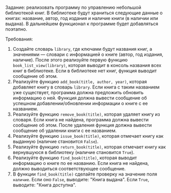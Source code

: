 Задание: реализовать программу по управлению небольшой библиотекой книг. В библиотеке будут храниться следующие данные о книгах: название, автор, год издания и наличие книги (в наличии или выдана). В дальнейшем функционал к программе будет добавляться поэтапно.

Требования:

1. Создайте словарь `library`, где ключами будут названия книг, а значениями — словари с информацией о книге (автор, год издания, наличие). После этого реализуйте первую функцию `book_list_view(library)`, которая выводит в консоль названия всех книг в библиотеке. Если в библиотеке нет книг, функция выводит сообщение об этом.
2. Реализуйте функцию `add_book(title, author, year)`, которая добавляет книгу в словарь `library`. Если книга с таким названием уже существует, программа должна предложить обновить информацию о ней. Функция должна вывести сообщение об успешном добавлении/обновлении информации о книге с ее названием.
3. Реализуйте функцию `remove_book(title)`, которая удаляет книгу из словаря. Если книга не найдена, программа должна вывести сообщение об этом. После удаления функция должна вывести сообщение об удалении книги с ее названием.
4. Реализуйте функцию `issue_book(title)`, которая отмечает книгу как выданную (наличие становится `False`).
5. Реализуйте функцию `return_book(title)`, которая отмечает книгу как вернувшуюся в библиотеку (наличие становится `True`).
6. Реализуйте функцию `find_book(title)`, которая выводит информацию о книге по ее названию. Если книга не найдена, должно выводиться соответствующее сообщение.
7. В функции `find_book(title)` сделайте проверку на значение поля `наличие`. Если оно `False`, выводите: "Книга выдана". Если `True`, выводите: "Книга доступна".